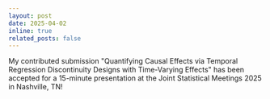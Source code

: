 ```yaml
---
layout: post
date: 2025-04-02
inline: true
related_posts: false
---
```


My contributed submission "Quantifying Causal Effects via Temporal Regression Discontinuity Designs with Time-Varying Effects" has been accepted for a 15-minute presentation at the Joint Statistical Meetings 2025 in Nashville, TN!
